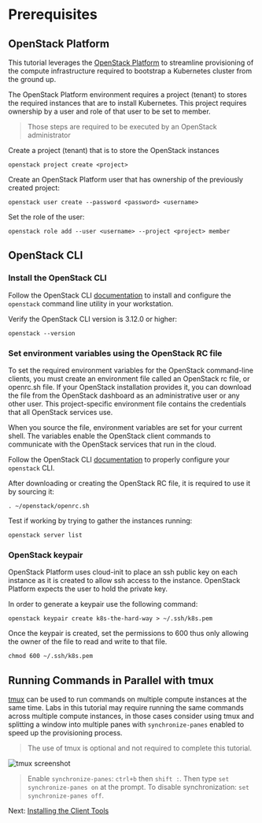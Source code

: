 # Prerequisites

## OpenStack Platform

This tutorial leverages the [OpenStack Platform](https://www.openstack.org/) to
streamline provisioning of the compute infrastructure required to bootstrap a
Kubernetes cluster from the ground up.

The OpenStack Platform environment requires a project (tenant) to stores the
required instances that are to install Kubernetes. This project requires
ownership by a user and role of that user to be set to member.

> Those steps are required to be executed by an OpenStack administrator

Create a project (tenant) that is to store the OpenStack instances

```
openstack project create <project>
```

Create an OpenStack Platform user that has ownership of the previously created project:

```
openstack user create --password <password> <username>
```

Set the role of the user:

```
openstack role add --user <username> --project <project> member
```

## OpenStack CLI

### Install the OpenStack CLI

Follow the OpenStack CLI [documentation](https://docs.openstack.org/newton/user-guide/common/cli-install-openstack-command-line-clients.html) to install and configure the `openstack`
command line utility in your workstation.

Verify the OpenStack CLI version is 3.12.0 or higher:

```
openstack --version
```

### Set environment variables using the OpenStack RC file

To set the required environment variables for the OpenStack command-line clients, you must create an environment file called an OpenStack rc file, or openrc.sh file. If your OpenStack installation provides it, you can download the file from the OpenStack dashboard as an administrative user or any other user. This project-specific environment file contains the credentials that all OpenStack services use.

When you source the file, environment variables are set for your current shell. The variables enable the OpenStack client commands to communicate with the OpenStack services that run in the cloud.

Follow the OpenStack CLI [documentation](https://docs.openstack.org/newton/user-guide/common/cli-set-environment-variables-using-openstack-rc.html) to properly configure your `openstack` CLI.

After downloading or creating the OpenStack RC file, it is required to use it
by sourcing it:

```
. ~/openstack/openrc.sh
```
Test if working by trying to gather the instances running:

```
openstack server list
```

### OpenStack keypair
OpenStack Platform uses cloud-init to place an ssh public key on each instance as it is created to allow ssh access to the instance. OpenStack Platform expects the user to hold the private key.

In order to generate a keypair use the following command:

```
openstack keypair create k8s-the-hard-way > ~/.ssh/k8s.pem
```

Once the keypair is created, set the permissions to 600 thus only allowing the owner of the file to read and write to that file.

```
chmod 600 ~/.ssh/k8s.pem
```

## Running Commands in Parallel with tmux

[tmux](https://github.com/tmux/tmux/wiki) can be used to run commands on multiple compute instances at the same time. Labs in this tutorial may require running the same commands across multiple compute instances, in those cases consider using tmux and splitting a window into multiple panes with `synchronize-panes` enabled to speed up the provisioning process.

> The use of tmux is optional and not required to complete this tutorial.

![tmux screenshot](images/tmux-screenshot.png)

> Enable `synchronize-panes`: `ctrl+b` then `shift :`. Then type `set synchronize-panes on` at the prompt. To disable synchronization: `set synchronize-panes off`.

Next: [Installing the Client Tools](02-client-tools.md)
